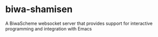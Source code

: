 # biwa-shamisen
A BiwaScheme websocket server that provides support for interactive programming and integration with Emacs
